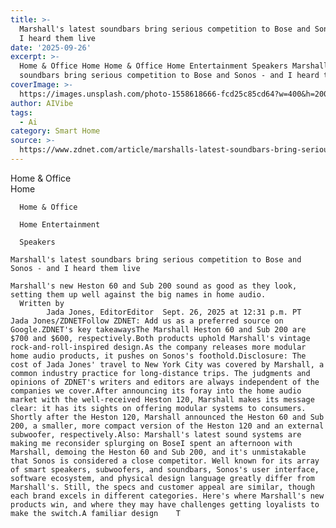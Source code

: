 ```yaml
---
title: >-
  Marshall's latest soundbars bring serious competition to Bose and Sonos - and
  I heard them live
date: '2025-09-26'
excerpt: >-
  Home & Office Home Home & Office Home Entertainment Speakers Marshall's latest
  soundbars bring serious competition to Bose and Sonos - and I heard the...
coverImage: >-
  https://images.unsplash.com/photo-1558618666-fcd25c85cd64?w=400&h=200&fit=crop&auto=format
author: AIVibe
tags:
  - Ai
category: Smart Home
source: >-
  https://www.zdnet.com/article/marshalls-latest-soundbars-bring-serious-competition-to-bose-and-sonos-and-i-heard-them-live/
---
```

Home & Office      
      Home
    
      Home & Office
    
      Home Entertainment
    
      Speakers
       
    Marshall's latest soundbars bring serious competition to Bose and Sonos - and I heard them live
     
    Marshall's new Heston 60 and Sub 200 sound as good as they look, setting them up well against the big names in home audio.
      Written by 
            Jada Jones, EditorEditor  Sept. 26, 2025 at 12:31 p.m. PT                            Jada Jones/ZDNETFollow ZDNET: Add us as a preferred source on Google.ZDNET's key takeawaysThe Marshall Heston 60 and Sub 200 are $700 and $600, respectively.Both products uphold Marshall's vintage rock-and-roll-inspired design.As the company releases more modular home audio products, it pushes on Sonos's foothold.Disclosure: The cost of Jada Jones' travel to New York City was covered by Marshall, a common industry practice for long-distance trips. The judgments and opinions of ZDNET's writers and editors are always independent of the companies we cover.After announcing its foray into the home audio market with the well-received Heston 120, Marshall makes its message clear: it has its sights on offering modular systems to consumers. Shortly after the Heston 120, Marshall announced the Heston 60 and Sub 200, a smaller, more compact version of the Heston 120 and an external subwoofer, respectively.Also: Marshall's latest sound systems are making me reconsider splurging on BoseI spent an afternoon with Marshall, demoing the Heston 60 and Sub 200, and it's unmistakable that Sonos is considered a close competitor. Well known for its array of smart speakers, subwoofers, and soundbars, Sonos's user interface, software ecosystem, and physical design language greatly differ from Marshall's. Still, the specs and customer appeal are similar, though each brand excels in different categories. Here's where Marshall's new products win, and where they may have challenges getting loyalists to make the switch.A familiar design    T

